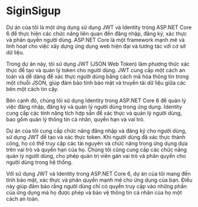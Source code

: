# SiginSigup
Dự án của tôi là một ứng dụng sử dụng JWT và Identity trong ASP.NET Core 6 để thực hiện các chức năng liên quan đến đăng nhập, đăng ký, xác thực và phân quyền người dùng. ASP.NET Core là một framework mạnh mẽ và linh hoạt cho việc xây dựng ứng dụng web hiện đại và tương tác với cơ sở dữ liệu.

Trong dự án này, tôi sử dụng JWT (JSON Web Token) làm phương thức xác thực để tạo và quản lý token cho người dùng. JWT cung cấp một cách an toàn và dễ dàng để xác thực người dùng bằng cách mã hóa thông tin trong một chuỗi JSON, giúp đảm bảo tính bảo mật và truyền tải dữ liệu giữa các bên một cách tin cậy.

Bên cạnh đó, chúng tôi sử dụng Identity trong ASP.NET Core 6 để quản lý việc đăng nhập, đăng ký và quản lý người dùng trong ứng dụng. Identity cung cấp các tính năng tích hợp sẵn để xác thực và quản lý người dùng, bao gồm quản lý thông tin cá nhân, quyền hạn và vai trò.

Dự án của tôi cung cấp chức năng đăng nhập và đăng ký cho người dùng, sử dụng JWT để tạo và xác thực token. Khi người dùng đã xác thực thành công, họ có thể truy cập các tài nguyên và chức năng trong ứng dụng dựa trên vai trò và quyền hạn của họ. Chúng tôi cũng cung cấp các chức năng quản lý người dùng, cho phép quản trị viên gán vai trò và phân quyền cho người dùng trong hệ thống.

Với sử dụng JWT và Identity trong ASP.NET Core 6, dự án của tôi mang đến tính bảo mật, xác thực và phân quyền mạnh mẽ cho ứng dụng của bạn. Điều này giúp đảm bảo rằng người dùng chỉ có quyền truy cập vào những phần của ứng dụng mà họ được phép và bảo vệ thông tin cá nhân của họ một cách an toàn.
